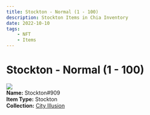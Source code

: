 ```yaml
---
title: Stockton - Normal (1 - 100)
description: Stockton Items in Chia Inventory
date: 2022-10-10
tags:
    - NFT
    - Items
---
```


# Stockton - Normal (1 - 100)
<div class="item_thumbnail">
<img loading="lazy" src="https://ftpizqdlt4usugd6dchwzxs5thxxmvc6nc2bjywwwfaupkbs.arweave.net/LN6MwGufKSoYf_hiPbN5dme-92VF5otBTi1rFBR6gyA"><br/>
<div><strong>Name:</strong> Stockton#909</div>
<div><strong>Item Type:</strong> Stockton</div>
<div><strong>Collection:</strong> <a href="https://www.spacescan.io/xch/nft/collection/col1lend2dcn558km4wcwta4xnkfv3xpcmlp9kyt0m909emvfxechlyqdl5ndg">City Illusion</a></div>
</div>

